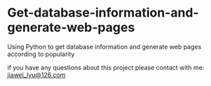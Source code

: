 # Get-database-information-and-generate-web-pages
Using Python to get database information and generate web pages according to popularity

if you have any questions about this project please contact with me: jiawei_lyu@126.com
